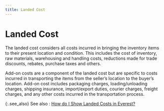 ```yaml
---
title: Landed Cost
---
```


# Landed Cost


The landed cost considers all costs incurred in bringing the inventory  items to their present location and condition. This includes the cost  of inventory, raw materials, warehousing and handling costs, reductions  made for trade discounts, rebates, purchase taxes and others.


Add-on costs are a component of the landed cost but are specific to  costs incurred in transporting the items from the seller’s location to  the buyer’s location. Add-on cost includes packaging charges, loading/unloading  charges, shipping insurance, import/export duties, courier charges, freight  charges, and any other costs incurred in the transportation process.


{:.see_also}
See also
: [How  do I Show Landed Costs in Everest?]({{site.pp_chm}}/misc/how_do_i_show_landed_costs_in_everest_pur.html)
